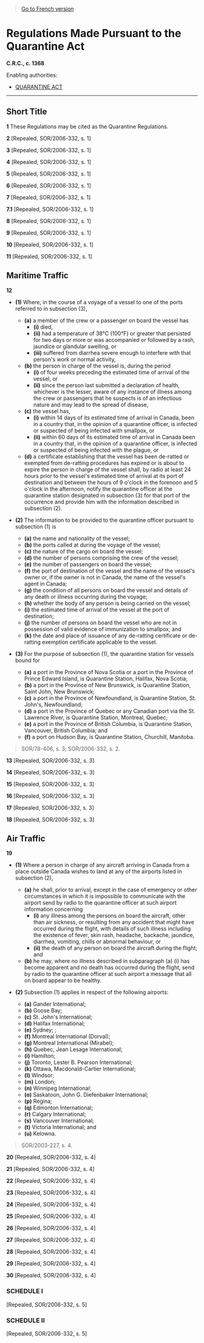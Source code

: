 > [Go to French version](/fr/Règlements/Codification%20des%20règlements%20du%20Canada/1301-1400/C.R.C.,%20ch.%201368.md)

# Regulations Made Pursuant to the Quarantine Act

**C.R.C., c. 1368**

Enabling authorities: 
- [QUARANTINE ACT](/en/Acts/Statutes%20of%20Canada/2005/c.%2020.md)

----------



## Short Title


**1** These Regulations may be cited as the Quarantine Regulations.



**2** [Repealed, SOR/2006-332, s. 1]



**3** [Repealed, SOR/2006-332, s. 1]



**4** [Repealed, SOR/2006-332, s. 1]



**5** [Repealed, SOR/2006-332, s. 1]



**6** [Repealed, SOR/2006-332, s. 1]



**7** [Repealed, SOR/2006-332, s. 1]



**7.1** [Repealed, SOR/2006-332, s. 1]



**8** [Repealed, SOR/2006-332, s. 1]



**9** [Repealed, SOR/2006-332, s. 1]



**10** [Repealed, SOR/2006-332, s. 1]



**11** [Repealed, SOR/2006-332, s. 1]




## Maritime Traffic


**12** 

- **(1)** Where, in the course of a voyage of a vessel to one of the ports referred to in subsection (3),
	- **(a)** a member of the crew or a passenger on board the vessel has
		- **(i)** died,
		- **(ii)** had a temperature of 38°C (100°F) or greater that persisted for two days or more or was accompanied or followed by a rash, jaundice or glandular swelling, or
		- **(iii)** suffered from diarrhea severe enough to interfere with that person's work or normal activity,
	- **(b)** the person in charge of the vessel is, during the period
		- **(i)** of four weeks preceding the estimated time of arrival of the vessel, or
		- **(ii)** since the person last submitted a declaration of health,
whichever is the lesser, aware of any instance of illness among the crew or passengers that he suspects is of an infectious nature and may lead to the spread of disease,
	- **(c)** the vessel has,
		- **(i)** within 14 days of its estimated time of arrival in Canada, been in a country that, in the opinion of a quarantine officer, is infected or suspected of being infected with smallpox, or
		- **(ii)** within 60 days of its estimated time of arrival in Canada been in a country that, in the opinion of a quarantine officer, is infected or suspected of being infected with the plague, or
	- **(d)** a certificate establishing that the vessel has been de-ratted or exempted from de-ratting procedures has expired or is about to expire
the person in charge of the vessel shall, by radio at least 24 hours prior to the vessel's estimated time of arrival at its port of destination and between the hours of 9 o'clock in the forenoon and 5 o'clock in the afternoon, notify the quarantine officer at the quarantine station designated in subsection (3) for that port of the occurrence and provide him with the information described in subsection (2).

- **(2)** The information to be provided to the quarantine officer pursuant to subsection (1) is
	- **(a)** the name and nationality of the vessel;
	- **(b)** the ports called at during the voyage of the vessel;
	- **(c)** the nature of the cargo on board the vessel;
	- **(d)** the number of persons comprising the crew of the vessel;
	- **(e)** the number of passengers on board the vessel;
	- **(f)** the port of destination of the vessel and the name of the vessel's owner or, if the owner is not in Canada, the name of the vessel's agent in Canada;
	- **(g)** the condition of all persons on board the vessel and details of any death or illness occurring during the voyage;
	- **(h)** whether the body of any person is being carried on the vessel;
	- **(i)** the estimated time of arrival of the vessel at the port of destination;
	- **(j)** the number of persons on board the vessel who are not in possession of valid evidence of immunization to smallpox; and
	- **(k)** the date and place of issuance of any de-ratting certificate or de-ratting exemption certificate applicable to the vessel.

- **(3)** For the purpose of subsection (1), the quarantine station for vessels bound for
	- **(a)** a port in the Province of Nova Scotia or a port in the Province of Prince Edward Island, is Quarantine Station, Halifax, Nova Scotia;
	- **(b)** a port in the Province of New Brunswick, is Quarantine Station, Saint John, New Brunswick;
	- **(c)** a port in the Province of Newfoundland, is Quarantine Station, St. John's, Newfoundland;
	- **(d)** a port in the Province of Quebec or any Canadian port via the St. Lawrence River, is Quarantine Station, Montreal, Quebec;
	- **(e)** a port in the Province of British Columbia, is Quarantine Station, Vancouver, British Columbia; and
	- **(f)** a port on Hudson Bay, is Quarantine Station, Churchill, Manitoba.
> SOR/78-406, s. 3; SOR/2006-332, s. 2.




**13** [Repealed, SOR/2006-332, s. 3]



**14** [Repealed, SOR/2006-332, s. 3]



**15** [Repealed, SOR/2006-332, s. 3]



**16** [Repealed, SOR/2006-332, s. 3]



**17** [Repealed, SOR/2006-332, s. 3]



**18** [Repealed, SOR/2006-332, s. 3]




## Air Traffic


**19** 

- **(1)** Where a person in charge of any aircraft arriving in Canada from a place outside Canada wishes to land at any of the airports listed in subsection (2),
	- **(a)** he shall, prior to arrival, except in the case of emergency or other circumstances in which it is impossible to communicate with the airport send by radio to the quarantine officer at such airport information concerning
		- **(i)** any illness among the persons on board the aircraft, other than air sickness, or resulting from any accident that might have occurred during the flight, with details of such illness including the existence of fever, skin rash, headache, backache, jaundice, diarrhea, vomiting, chills or abnormal behaviour, or
		- **(ii)** the death of any person on board the aircraft during the flight; and
	- **(b)** he may, where no illness described in subparagraph (a) (i) has become apparent and no death has occurred during the flight, send by radio to the quarantine officer at such airport a message that all on board appear to be healthy.

- **(2)** Subsection (1) applies in respect of the following airports:
	- **(a)** Gander International;
	- **(b)** Goose Bay;
	- **(c)** St. John's International;
	- **(d)** Halifax International;
	- **(e)** Sydney; ;
	- **(f)** Montreal International (Dorval);
	- **(g)** Montreal International (Mirabel);
	- **(h)** Quebec, Jean Lesage International;
	- **(i)** Hamilton;
	- **(j)** Toronto, Lester B. Pearson International;
	- **(k)** Ottawa, Macdonald-Cartier International;
	- **(l)** Windsor;
	- **(m)** London;
	- **(n)** Winnipeg International;
	- **(o)** Saskatoon, John G. Diefenbaker International;
	- **(p)** Regina;
	- **(q)** Edmonton International;
	- **(r)** Calgary International;
	- **(s)** Vancouver International;
	- **(t)** Victoria International; and
	- **(u)** Kelowna.
> SOR/2003-227, s. 4.




**20** [Repealed, SOR/2006-332, s. 4]



**21** [Repealed, SOR/2006-332, s. 4]



**22** [Repealed, SOR/2006-332, s. 4]



**23** [Repealed, SOR/2006-332, s. 4]



**24** [Repealed, SOR/2006-332, s. 4]



**25** [Repealed, SOR/2006-332, s. 4]



**26** [Repealed, SOR/2006-332, s. 4]



**27** [Repealed, SOR/2006-332, s. 4]



**28** [Repealed, SOR/2006-332, s. 4]



**29** [Repealed, SOR/2006-332, s. 4]



**30** [Repealed, SOR/2006-332, s. 4]




### **SCHEDULE I** 
[Repealed, SOR/2006-332, s. 5]




### **SCHEDULE II** 
[Repealed, SOR/2006-332, s. 5]


